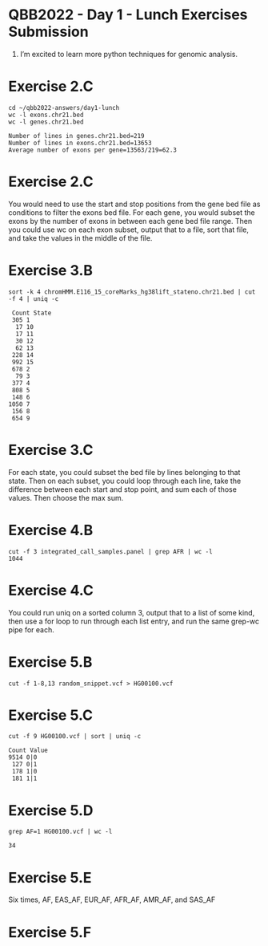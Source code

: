  # QBB2022 - Day 1 - Lunch Exercises Submission

 1. I’m excited to learn more python techniques for genomic analysis.
 
 # Exercise 2.C
 ```
 cd ~/qbb2022-answers/day1-lunch
 wc -l exons.chr21.bed
 wc -l genes.chr21.bed 
 ```
 ```
 Number of lines in genes.chr21.bed=219
 Number of lines in exons.chr21.bed=13653
 Average number of exons per gene=13563/219=62.3
 ```
 
 # Exercise 2.C
 You would need to use the start and stop positions from the gene bed file as conditions to filter the exons bed file. For each gene, you would subset the exons by the number of exons in between each gene bed file range. Then you could use wc on each exon subset, output that to a file, sort that file, and take the values in the middle of the file.
 
 # Exercise 3.B
 `sort -k 4 chromHMM.E116_15_coreMarks_hg38lift_stateno.chr21.bed | cut -f 4 | uniq -c`
 ```
  Count State
  305 1
   17 10
   17 11
   30 12
   62 13
  228 14
  992 15
  678 2
   79 3
  377 4
  808 5
  148 6
 1050 7
  156 8
  654 9
```

 # Exercise 3.C
 For each state, you could subset the bed file by lines belonging to that state. Then on each subset, you could loop through each line, take the difference between each start and stop point, and sum each of those values. Then choose the max sum.
 
 # Exercise 4.B
 ```
 cut -f 3 integrated_call_samples.panel | grep AFR | wc -l
 1044
 ```
 
 # Exercise 4.C
 You could run uniq on a sorted column 3, output that to a list of some kind, then use a for loop to run through each list entry, and run the same grep-wc pipe for each. 
 
 # Exercise 5.B
 `cut -f 1-8,13 random_snippet.vcf > HG00100.vcf`
 
 # Exercise 5.C
 `cut -f 9 HG00100.vcf | sort | uniq -c`
 ```
 Count Value
 9514 0|0
  127 0|1
  178 1|0
  181 1|1
 ```
 # Exercise 5.D
 `grep AF=1 HG00100.vcf | wc -l`
 ```
 34
 ```
 
 # Exercise 5.E
 Six times, AF, EAS_AF, EUR_AF, AFR_AF, AMR_AF, and SAS_AF
 
 # Exercise 5.F
 
 
 
